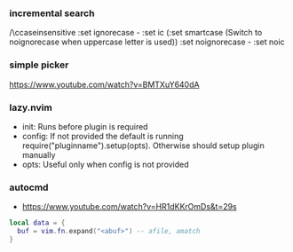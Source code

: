 ### incremental search
/\ccaseinsensitive
:set ignorecase - :set ic (:set smartcase (Switch to noignorecase when uppercase letter is used))
:set noignorecase - :set noic

### simple picker
https://www.youtube.com/watch?v=BMTXuY640dA

### lazy.nvim
- init: Runs before plugin is required
- config: If not provided the default is running require("pluginname").setup(opts). Otherwise should setup plugin manually
- opts: Useful only when config is not provided

### autocmd
- https://www.youtube.com/watch?v=HR1dKKrOmDs&t=29s
```lua
local data = {
  buf = vim.fn.expand("<abuf>") -- afile, amatch
}
```

